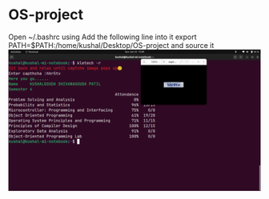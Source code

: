# OS-project

Open ~/.bashrc using 
Add the following line into it
export PATH=$PATH:/home/kushal/Desktop/OS-project
and source it
![img](https://github.com/Kushalgouda-Patil/OS-project/blob/main/Screenshot%20from%202023-06-25%2015-10-01.png)
